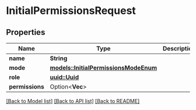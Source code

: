 # InitialPermissionsRequest

## Properties

Name | Type | Description | Notes
------------ | ------------- | ------------- | -------------
**name** | **String** |  | 
**mode** | [**models::InitialPermissionsModeEnum**](InitialPermissionsModeEnum.md) |  | 
**role** | [**uuid::Uuid**](uuid::Uuid.md) |  | 
**permissions** | Option<**Vec<i32>**> |  | [optional]

[[Back to Model list]](../README.md#documentation-for-models) [[Back to API list]](../README.md#documentation-for-api-endpoints) [[Back to README]](../README.md)



